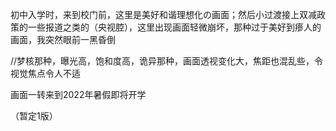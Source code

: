初中入学时，来到校门前，这里是美好和谐理想化の画面；然后小过渡接上双减政策的一些报道之类的（央视腔），这里出现画面轻微崩坏，那种过于美好到瘆人的画面，我突然眼前一黑昏倒

//梦核那种，曝光高，饱和度高，诡异那种，画面透视变化大，焦距也混乱些，令视觉焦点令人不适

画面一转来到2022年暑假即将开学

（暂定1版）